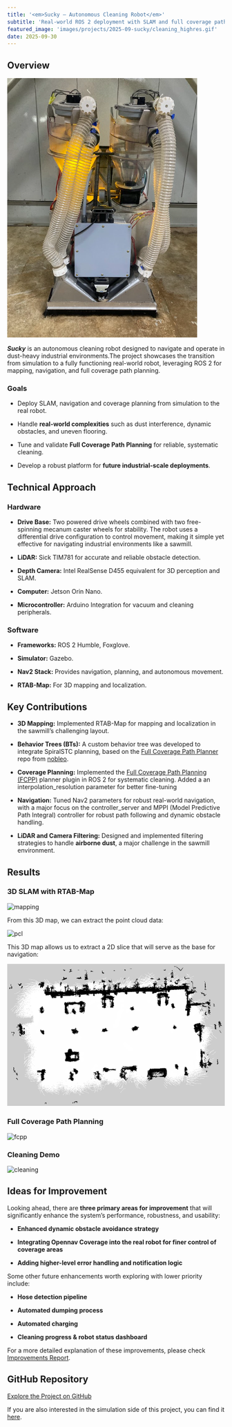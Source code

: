 ```yaml
---
title: '<em>Sucky — Autonomous Cleaning Robot</em>'
subtitle: 'Real-world ROS 2 deployment with SLAM and full coverage path planning in dust-heavy industrial environments.'
featured_image: 'images/projects/2025-09-sucky/cleaning_highres.gif'
date: 2025-09-30
---
```


## Overview

![sucky](/images/projects/2025-09-sucky/sucky_real.png)

***Sucky*** is an autonomous cleaning robot designed to navigate and operate in dust-heavy industrial environments.The project showcases the transition from simulation to a fully functioning real-world robot, leveraging ROS 2 for mapping, navigation, and full coverage path planning.


### Goals

- Deploy SLAM, navigation and coverage planning from simulation to the real robot.

- Handle **real-world complexities** such as dust interference, dynamic obstacles, and uneven flooring.

- Tune and validate **Full Coverage Path Planning** for reliable, systematic cleaning.

- Develop a robust platform for **future industrial-scale deployments**.


## Technical Approach

### Hardware

- **Drive Base:** Two powered drive wheels combined with two free-spinning mecanum caster wheels for stability. The robot uses a differential drive configuration to control movement, making it simple yet effective for navigating industrial environments like a sawmill.

- **LiDAR:** Sick TIM781 for accurate and reliable obstacle detection.

- **Depth Camera:** Intel RealSense D455 equivalent for 3D perception and SLAM.

- **Computer:** Jetson Orin Nano.

- **Microcontroller:** Arduino Integration for vacuum and cleaning peripherals.

### Software

- **Frameworks:** ROS 2 Humble, Foxglove.

- **Simulator:** Gazebo.

- **Nav2 Stack:** Provides navigation, planning, and autonomous movement.

- **RTAB-Map:** For 3D mapping and localization.

## Key Contributions

- **3D Mapping:** Implemented RTAB-Map for mapping and localization in the sawmill’s challenging layout.

- **Behavior Trees (BTs):** A custom behavior tree was developed to integrate SpiralSTC planning, based on the [Full Coverage Path Planner](https://github.com/nobleo/full_coverage_path_planner) repo from [nobleo](https://github.com/nobleo/full_coverage_path_planner).

- **Coverage Planning:** Implemented the [Full Coverage Path Planning (FCPP)](https://github.com/nobleo/full_coverage_path_planner) planner plugin in ROS 2 for systematic cleaning. Added a an interpolation_resolution parameter for better fine-tuning

- **Navigation:** Tuned Nav2 parameters for robust real-world navigation, with a major focus on the controller_server and MPPI (Model Predictive Path Integral) controller for robust path following and dynamic obstacle handling.

- **LiDAR and Camera Filtering:** Designed and implemented filtering strategies to handle **airborne dust**, a major challenge in the sawmill environment.


## Results

### 3D SLAM with RTAB-Map

![mapping](/images/projects/2025-09-sucky/mapping.gif)

From this 3D map, we can extract the point cloud data:

![pcl](/images/projects/2025-09-sucky/pcl-fast-x4.gif)

This 3D map allows us to extract a 2D slice that will serve as the base for navigation:

![2dmap](/images/projects/2025-09-sucky/real-map.png)

### Full Coverage Path Planning

![fcpp](/images/projects/2025-09-sucky/nav-only.gif)

### Cleaning Demo

![cleaning](/images/projects/2025-09-sucky/cleaning_highres.gif)

## Ideas for Improvement

Looking ahead, there are **three primary areas for improvement** that will significantly enhance the system’s performance, robustness, and usability:

- **Enhanced dynamic obstacle avoidance strategy**

- **Integrating Opennav Coverage into the real robot for finer control of coverage areas**

- **Adding higher-level error handling and notification logic**

Some other future enhancements worth exploring with lower priority include:

- **Hose detection pipeline**

- **Automated dumping process**

- **Automated charging**

- **Cleaning progress & robot status dashboard**

For a more detailed explanation of these improvements, please check [Improvements Report](https://github.com/jkoubs/sucky_real_ws/blob/main/Improvements.md).

## GitHub Repository

[Explore the Project on GitHub](https://github.com/jkoubs/sucky_real_ws)

If you are also interested in the simulation side of this project, you can find it [here](https://github.com/jkoubs/sucky_ws).





